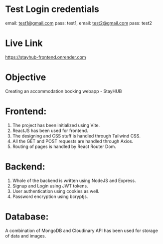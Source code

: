 # Test Login credentials

email: test1@gmail.com pass: test1,
email: test2@gmail.com pass: test2

# Live Link
https://stayhub-frontend.onrender.com

# Objective

Creating an accommodation booking webapp - StayHUB

# Frontend:

1. The project has been initialized using Vite.
2. ReactJS has been used for frontend.
3. The designing and CSS stuff is handled through Tailwind CSS.
4. All the GET and POST requests are handled through Axios.
5. Routing of pages is handled by React Router Dom.

# Backend:

1. Whole of the backend is written using NodeJS and Express.
2. Signup and Login using JWT tokens.
3. User authentication using cookies as well.
4. Password encryption using bcryptjs.

# Database:

A combination of MongoDB and Cloudinary API has been used for storage of data and images.
